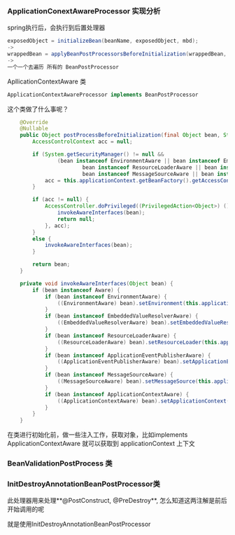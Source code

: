### ApplicationConextAwareProcessor 实现分析

spring执行后，会执行到后置处理器

```java
exposedObject = initializeBean(beanName, exposedObject, mbd);
->
wrappedBean = applyBeanPostProcessorsBeforeInitialization(wrappedBean, beanName);
->
一个一个去遍历 所有的 BeanPostProcessor
```

ApllicationContextAware  类

```java
ApplicationContextAwareProcessor implements BeanPostProcessor
```

这个类做了什么事呢？

```java
    @Override
    @Nullable
    public Object postProcessBeforeInitialization(final Object bean, String beanName) throws BeansException {
        AccessControlContext acc = null;

        if (System.getSecurityManager() != null &&
                (bean instanceof EnvironmentAware || bean instanceof EmbeddedValueResolverAware ||
                        bean instanceof ResourceLoaderAware || bean instanceof ApplicationEventPublisherAware ||
                        bean instanceof MessageSourceAware || bean instanceof ApplicationContextAware)) {
            acc = this.applicationContext.getBeanFactory().getAccessControlContext();
        }

        if (acc != null) {
            AccessController.doPrivileged((PrivilegedAction<Object>) () -> {
                invokeAwareInterfaces(bean);
                return null;
            }, acc);
        }
        else {
            invokeAwareInterfaces(bean);
        }

        return bean;
    }

    private void invokeAwareInterfaces(Object bean) {
        if (bean instanceof Aware) {
            if (bean instanceof EnvironmentAware) {
                ((EnvironmentAware) bean).setEnvironment(this.applicationContext.getEnvironment());
            }
            if (bean instanceof EmbeddedValueResolverAware) {
                ((EmbeddedValueResolverAware) bean).setEmbeddedValueResolver(this.embeddedValueResolver);
            }
            if (bean instanceof ResourceLoaderAware) {
                ((ResourceLoaderAware) bean).setResourceLoader(this.applicationContext);
            }
            if (bean instanceof ApplicationEventPublisherAware) {
                ((ApplicationEventPublisherAware) bean).setApplicationEventPublisher(this.applicationContext);
            }
            if (bean instanceof MessageSourceAware) {
                ((MessageSourceAware) bean).setMessageSource(this.applicationContext);
            }
            if (bean instanceof ApplicationContextAware) {
                ((ApplicationContextAware) bean).setApplicationContext(this.applicationContext);
            }
        }
    }
```

在类进行初始化前，做一些注入工作，获取对象，比如implements ApplicationContextAware  就可以获取到 applicationContext 上下文

### BeanValidationPostProcess 类

### InitDestroyAnnotationBeanPostProcessor类

此处理器用来处理**@PostConstruct, @PreDestroy**, 怎么知道这两注解是前后开始调用的呢

就是使用InitDestroyAnnotationBeanPostProcessor

